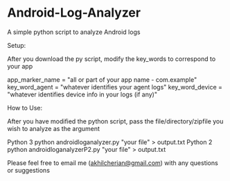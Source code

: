 Android-Log-Analyzer
====================

A simple python script to analyze Android logs

Setup:

After you download the py script, modify the key_words to correspond to your app

app_marker_name = "all or part of your app name - com.example"
key_word_agent = "whatever identifies your agent logs"
key_word_device = "whatever identifies device info in your logs (if any)"

How to Use:

After you have modified the python script, pass the file/directory/zipfile you wish to analyze as the argument

Python 3
  python androidloganalyzer.py "your file" > output.txt
Python 2
  python androidloganalyzerP2.py "your file" > output.txt
  
Please feel free to email me (akhilcherian@gmail.com) with any questions or suggestions
